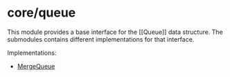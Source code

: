 # core/queue

This module provides a base interface for the [[Queue]] data structure. The submodules contains different implementations for that interface.

Implementations:

* [MergeQueue](src_core_queue_merge_index.html)

